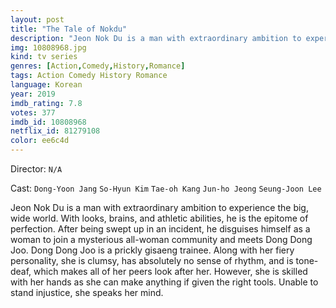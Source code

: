 ```yaml
---
layout: post
title: "The Tale of Nokdu"
description: "Jeon Nok Du is a man with extraordinary ambition to experience the big, wide world. With looks, brains, and athletic abilities, he is the epitome of perfection. After being swept up in an incident, he disguises himself as a woman to join a mysterious all-woman community and meets Dong Dong Joo. Dong Dong Joo is a prickly gisaeng trainee. Along with her fiery personality, she is clumsy, has absolutely no sense of rhythm, and is tone-deaf, which makes all of her peers look after her. However, she is skilled.."
img: 10808968.jpg
kind: tv series
genres: [Action,Comedy,History,Romance]
tags: Action Comedy History Romance 
language: Korean
year: 2019
imdb_rating: 7.8
votes: 377
imdb_id: 10808968
netflix_id: 81279108
color: ee6c4d
---
```

Director: `N/A`  

Cast: `Dong-Yoon Jang` `So-Hyun Kim` `Tae-oh Kang` `Jun-ho Jeong` `Seung-Joon Lee` 

Jeon Nok Du is a man with extraordinary ambition to experience the big, wide world. With looks, brains, and athletic abilities, he is the epitome of perfection. After being swept up in an incident, he disguises himself as a woman to join a mysterious all-woman community and meets Dong Dong Joo. Dong Dong Joo is a prickly gisaeng trainee. Along with her fiery personality, she is clumsy, has absolutely no sense of rhythm, and is tone-deaf, which makes all of her peers look after her. However, she is skilled with her hands as she can make anything if given the right tools. Unable to stand injustice, she speaks her mind.